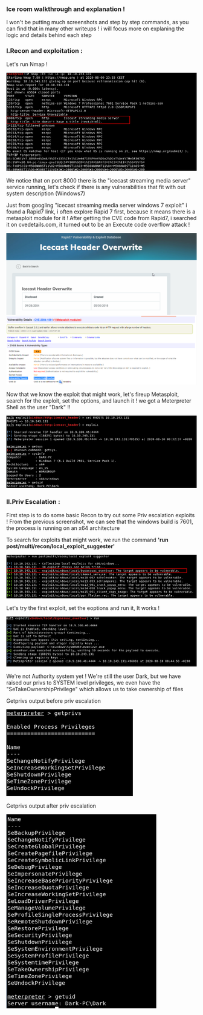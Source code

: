 <h3>Ice room walkthrough and explanation ! </h3>
<p> I won't be putting much screenshots and step by step commands, as you can find that in many other writeups ! i will focus more on explaning the logic and details behind each step </p>

<h3>I.Recon and exploitation : </h3>
<p>Let's run Nmap ! </p>
<img src="https://github.com/She9Bang/TryHackMe/blob/master/images/icenmap1.png">
<p>We notice that on port 8000 there is the "icecast streaming media server" service running, let's check if there is any vulnerabilities that fit with out system description (Windows7)</p>
<p> Just from googling "icecast streaming media server windows 7 exploit" i found a Rapid7 link, i often explore Rapid 7 first, because it means there is a metasploit module for it !
After getting the CVE code from Rapid7, i searched it on cvedetails.com, it turned out to be an Execute code overflow attack ! </p>
<img src="https://github.com/She9Bang/TryHackMe/blob/master/images/rapid7.png">
<img src="https://github.com/She9Bang/TryHackMe/blob/master/images/cve.png">

<p>Now that we know the exploit that might work, let's fireup Metasploit, search for the exploit, set the options, and launch it ! we got a Meterpreter Shell as the user "Dark"  !! </p> 
<img src="https://github.com/She9Bang/TryHackMe/blob/master/images/shell.png">

<h3>II.Priv Escalation : </h3>
<p> First step is to do some basic Recon to try out some Priv escalation exploits ! From the previous screenshot, we can see that the windows build is 7601, the process is running on an x64 architecture </p>
<p> To search for exploits that might work, we run the command <b>'run post/multi/recon/local_exploit_suggester'</b></p>
<img src="https://github.com/She9Bang/TryHackMe/blob/master/images/priv0.png">
<p>Let's try the first exploit, set the eoptions and run it, It works ! </p>
<img src="https://github.com/She9Bang/TryHackMe/blob/master/images/priv2.png">
<p> We're not Authority system yet ! We're still the user Dark, but we have raised our privs to SYSTEM level privileges, we even have the "SeTakeOwnershipPrivilege" which allows us to take ownership of files </p>

<p>Getprivs output before priv escalation</p>
<img src="https://github.com/She9Bang/TryHackMe/blob/master/images/priv1.png">
<p>Getprivs output after priv escalation</p>
<img src="https://github.com/She9Bang/TryHackMe/blob/master/images/priv3.png">
